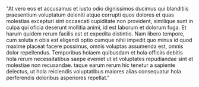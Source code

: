 "At vero eos et accusamus et iusto odio dignissimos ducimus qui blanditiis praesentium voluptatum 
deleniti atque corrupti quos dolores et quas molestias excepturi sint occaecati cupiditate 
non provident, similique sunt in culpa qui oficia deserunt mollitia animi, id est laborum et dolorum fuga. Et harum quidem rerum facilis est et expedita distintio. Nam libero tempore, cum soluta n
obis est eligendi optio cumque nihil impedit quo minus id quod maxime placeat 
facere possimus, omnis voluptas assumenda est,
omnis dolor repellendus. Temporibus holaem quibusdam et hola 
officiis debitis hola rerum necessitatibus saepe eveniet ut et 
voluptates
repudiandae sint et molestiae non recusandae. 
taque earum rerum hic tenetur a sapiente delectus, ut hola reiciendis voluptatibus maiores alias consequatur hola perferendis doloribus asperiores repellat."